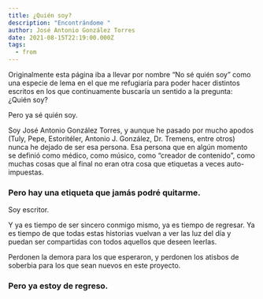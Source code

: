 ```yaml
---
title: ¿Quién soy?
description: "Encontrándome "
author: José Antonio González Torres
date: 2021-08-15T22:19:00.000Z
tags:
  - from
---
```

Originalmente esta página iba a llevar por nombre “No sé quién soy”    como una especie de lema en el que me refugiaría para poder hacer    distintos escritos en los que continuamente buscaría un sentido a la    pregunta: ¿Quién soy?

Pero ya sé quién soy.

Soy José Antonio González Torres, y aunque he pasado por mucho apodos (Tuly, Pepe, Estoritéler, Antonio J. González, Dr. Tremens, entre otros) nunca he dejado de ser esa persona. Esa persona que en algún momento se definió como médico, como músico, como “creador de contenido”, como muchas cosas que al final no eran otra cosa que etiquetas a veces auto-impuestas.

### Pero hay una etiqueta que jamás podré quitarme.

Soy escritor.

Y ya es tiempo de ser sincero conmigo mismo, ya es tiempo de regresar. Ya es tiempo de que todas estas historias vuelvan a ver las luz del día y puedan ser compartidas con todos aquellos que deseen leerlas.

Perdonen la demora para los que esperaron, y perdonen los atisbos de soberbia para los que sean nuevos en este proyecto.

### Pero ya estoy de regreso.